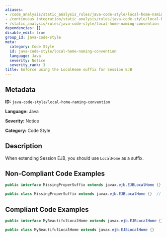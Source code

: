 ```yaml
---
aliases:
- /code_analysis/static_analysis_rules/java-code-style/local-home-naming-convention
- /continuous_integration/static_analysis/rules/java-code-style/local-home-naming-convention
- /static_analysis/rules/java-code-style/local-home-naming-convention
dependencies: []
disable_edit: true
group_id: java-code-style
meta:
  category: Code Style
  id: java-code-style/local-home-naming-convention
  language: Java
  severity: Notice
  severity_rank: 3
title: Enforce using the LocalHome suffix for Session EJB
---
```

<!--  SOURCED FROM https://github.com/DataDog/datadog-static-analyzer-rule-docs -->


## Metadata
**ID:** `java-code-style/local-home-naming-convention`

**Language:** Java

**Severity:** Notice

**Category:** Code Style

## Description
When extending Session EJB, you should use `LocalHome` as a suffix.

## Non-Compliant Code Examples
```java
public interface MissingProperSuffix extends javax.ejb.EJBLocalHome {}  // non-standard name

public class MissingProperSuffix extends javax.ejb.EJBLocalHome {}  // non-standard name
```

## Compliant Code Examples
```java
public interface MyBeautifulLocalHome extends javax.ejb.EJBLocalHome {}

public class MyBeautifulLocalHome extends javax.ejb.EJBLocalHome {}
```
